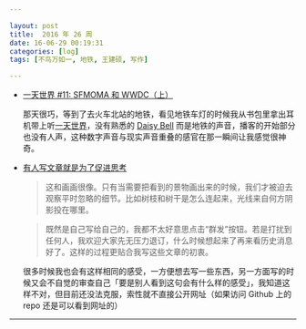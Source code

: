 ```yaml
---

layout: post
title:  2016 年 26 周
date: 16-06-29 00:19:31
categories: [log]
tags: [不鸟万如一, 地铁, 王建硕, 写作]

---
```


- [一天世界 #11: SFMOMA 和 WWDC（上）](http://ipn.li/yitianshijie/11/)

	那天很巧，等到了去火车北站的地铁，看见地铁车灯的时候我从书包里拿出耳机带上听[一天世界](http://ipn.li/yitianshijie/)，没有熟悉的 [Daisy Bell](https://www.youtube.com/watch?v=41U78QP8nBk) 而是地铁的声音，播客的开始部分也没有人声，这种数字声音与现实声音重叠的感官在那一瞬间让我感觉很神奇。

- [有人写文章就是为了促进思考](http://mp.weixin.qq.com/s?__biz=MjM5NzI0Mjg0MA%3D%3D&idx=1&mid=2652370987&scene=0&sn=c8083fd148a94fa2f4b74986b3045f03)

	> 这和画画很像。只有当需要把看到的景物画出来的时候，我们才被迫去观察平时忽略的细节。比如树枝和树干是怎么连起来，光线来自何方阴影投在哪里。

	> 既然是自己写给自己的，我都不太好意思点击“群发”按钮。若是打扰到任何人，我欢迎大家先无压力退订，什么时候想起来了再来看历史消息好了。这样的过程更贴合我写这些文章的初衷。

	很多时候我也会有这样相同的感受，一方便想去写一些东西，另一方面写的时候又会不自觉的审查自己「要是别人看到这句会有什么样的感受」，我知道这样不对，但目前还没法克服，索性就不直接公开网址（如果访问 Github 上的 repo 还是可以看到网址的）

---
